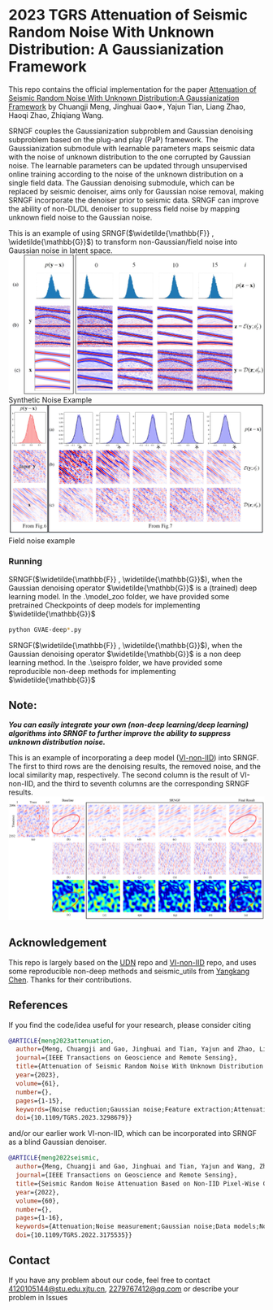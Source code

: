 # 2023 TGRS Attenuation of Seismic Random Noise With Unknown Distribution: A Gaussianization Framework

This repo contains the official implementation for the paper [Attenuation of Seismic Random Noise With Unknown Distribution:A Gaussianization Framework](https://ieeexplore.ieee.org/document/10193802)
by Chuangji Meng, Jinghuai Gao∗, Yajun Tian, Liang Zhao, Haoqi Zhao, Zhiqiang Wang.

SRNGF couples the Gaussianization subproblem and Gaussian denoising subproblem based on the plug-and
play (PaP) framework. The Gaussianization submodule with learnable parameters maps seismic data with the noise of
unknown distribution to the one corrupted by Gaussian noise. The learnable parameters can be updated through unsupervised
online training according to the noise of the unknown distribution on a single field data. The Gaussian denoising submodule, which
can be replaced by seismic denoiser, aims only for Gaussian noise removal, making SRNGF incorporate the denoiser prior
to seismic data. SRNGF can improve the ability of non-DL/DL denoiser to suppress field noise by mapping unknown field noise
to the Gaussian noise. 

This is an example of using SRNGF($\widetilde{\mathbb{F}} , \widetilde{\mathbb{G}}$) to transform non-Gaussian/field noise into Gaussian noise in latent space.
![SRNGF-evolution-syth](assets/SRNGF-evolution-syth.jpg)
Synthetic Noise Example
![field noise evolution](assets/field-noise-evolution.jpg)
Field noise example

### Running 
SRNGF($\widetilde{\mathbb{F}} , \widetilde{\mathbb{G}}$), when the Gaussian denoising operator $\widetilde{\mathbb{G}}$ is a (trained) deep learning model. 
In the .\model_zoo folder, we have provided some pretrained Checkpoints of deep models for implementing $\widetilde{\mathbb{G}}$  

```bash
python GVAE-deep*.py 
```
SRNGF($\widetilde{\mathbb{F}} , \widetilde{\mathbb{G}}$), when the Gaussian denoising operator $\widetilde{\mathbb{G}}$ is a non deep learning method.
In the .\seispro folder, we have provided some reproducible non-deep methods for implementing $\widetilde{\mathbb{G}}$  


**Note**:
----------------------------------------------------------------------------------------
***You can easily integrate your own (non-deep learning/deep learning) algorithms into SRNGF to further improve the ability to suppress unknown distribution noise.***

This is an example of incorporating a deep model ([VI-non-IID](https://github.com/mengchuangji/VI-Non-IID)) into SRNGF. The first to third rows are the denoising results, the removed noise, and the local similarity map, respectively. The second column is the result of VI-non-IID, and the third to seventh columns are the corresponding SRNGF results.
![xj-deep-zoom](assets/xj-deep-zoom.PNG)

## Acknowledgement

This repo is largely based on the [UDN](https://github.com/zhengdihan/Unsupervised_denoising)  repo and [VI-non-IID](https://github.com/mengchuangji/VI-Non-IID) repo, and uses some reproducible non-deep methods and seismic_utils from [Yangkang Chen](https://github.com/chenyk1990). Thanks for their contributions.


## References

If you find the code/idea useful for your research, please consider citing

```bib
@ARTICLE{meng2023attenuation,
  author={Meng, Chuangji and Gao, Jinghuai and Tian, Yajun and Zhao, Liang and Zhao, Haoqi and Wang, Zhiqiang},
  journal={IEEE Transactions on Geoscience and Remote Sensing}, 
  title={Attenuation of Seismic Random Noise With Unknown Distribution: A Gaussianization Framework}, 
  year={2023},
  volume={61},
  number={},
  pages={1-15},
  keywords={Noise reduction;Gaussian noise;Feature extraction;Attenuation;Probability density function;Noise measurement;Training;Deep learning (DL);gaussianization;plug-and-play (PaP);random noise attenuation;unknown distribution;unsupervised},
  doi={10.1109/TGRS.2023.3298679}}
```
and/or our earlier work VI-non-IID, which can be incorporated into SRNGF as a blind Gaussian denoiser.

```bib
@ARTICLE{meng2022seismic,
  author={Meng, Chuangji and Gao, Jinghuai and Tian, Yajun and Wang, Zhiqiang},
  journal={IEEE Transactions on Geoscience and Remote Sensing}, 
  title={Seismic Random Noise Attenuation Based on Non-IID Pixel-Wise Gaussian Noise Modeling}, 
  year={2022},
  volume={60},
  number={},
  pages={1-16},
  keywords={Attenuation;Noise measurement;Gaussian noise;Data models;Noise reduction;Noise level;Training;Deep learning (DL);noise estimation;noise modeling;non-independently identically distribution (IID);seismic random noise attenuation (NA);variational inference (VI)},
  doi={10.1109/TGRS.2022.3175535}}
```

## Contact
If you have any problem about our code, feel free to contact 4120105144@stu.edu.xjtu.cn, 2279767412@qq.com or describe your problem in Issues
